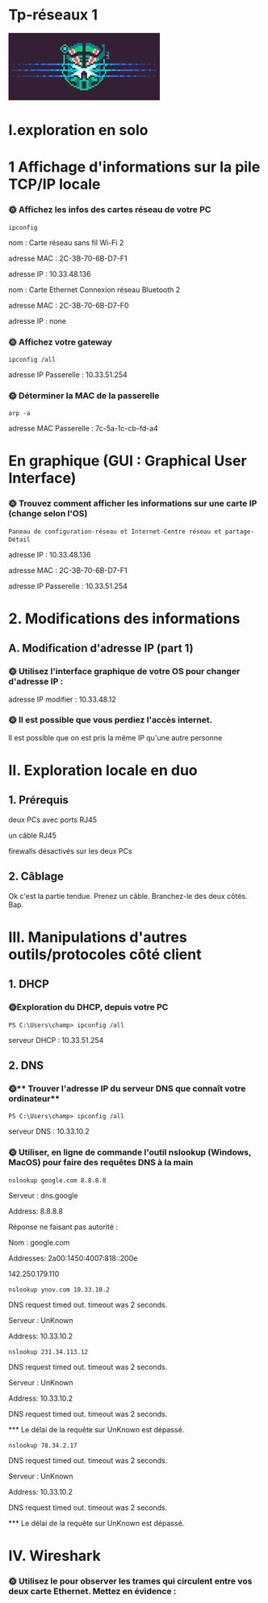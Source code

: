# Tp-réseaux 1 
![Alt text](image.png)

# I.exploration en solo

# 1 Affichage d'informations sur la pile TCP/IP locale

### 🌞 Affichez les infos des cartes réseau de votre PC 

```
ipconfig
```
nom : Carte réseau sans fil Wi-Fi 2

adresse MAC : 2C-3B-70-6B-D7-F1

adresse IP : 10.33.48.136

nom : Carte Ethernet Connexion réseau Bluetooth 2

adresse MAC : 2C-3B-70-6B-D7-F0

adresse IP : none

### 🌞 Affichez votre gateway

```
ipconfig /all
```
adresse IP Passerelle : 10.33.51.254

### 🌞 Déterminer la MAC de la passerelle

```
arp -a 
```
adresse MAC Passerelle : 7c-5a-1c-cb-fd-a4

# En graphique (GUI : Graphical User Interface)

### 🌞 Trouvez comment afficher les informations sur une carte IP (change selon l'OS)

```
Paneau de configuration-réseau et Internet-Centre réseau et partage-Détail
```

adresse IP : 10.33.48.136

adresse MAC : 2C-3B-70-6B-D7-F1

adresse IP Passerelle : 10.33.51.254

# 2. Modifications des informations 

## A. Modification d'adresse IP (part 1)

### 🌞 Utilisez l'interface graphique de votre OS pour changer d'adresse IP :

adresse IP modifier : 10.33.48.12

### 🌞 Il est possible que vous perdiez l'accès internet.

Il est possible que on est pris la même IP qu'une autre personne

# II. Exploration locale en duo

## 1. Prérequis

deux PCs avec ports RJ45

un câble RJ45

firewalls désactivés sur les deux PCs

## 2. Câblage

Ok c'est la partie tendue. Prenez un câble. Branchez-le des deux côtés. Bap.

# III. Manipulations d'autres outils/protocoles côté client

## 1. DHCP

### 🌞Exploration du DHCP, depuis votre PC
```
PS C:\Users\champ> ipconfig /all
```
serveur DHCP :  10.33.51.254

## 2. DNS

### 🌞** Trouver l'adresse IP du serveur DNS que connaît votre ordinateur**
```
PS C:\Users\champ> ipconfig /all
```
serveur DNS : 10.33.10.2

### 🌞 Utiliser, en ligne de commande l'outil nslookup (Windows, MacOS) pour faire des requêtes DNS à la main

```
nslookup google.com 8.8.8.8
```
Serveur :   dns.google

Address:  8.8.8.8

Réponse ne faisant pas autorité :

Nom :    google.com

Addresses:  2a00:1450:4007:818::200e

 142.250.179.110
```
nslookup ynov.com 10.33.10.2
```
DNS request timed out.
    timeout was 2 seconds.

Serveur :   UnKnown

Address:  10.33.10.2
```
nslookup 231.34.113.12
```
DNS request timed out.
    timeout was 2 seconds.

Serveur :   UnKnown

Address:  10.33.10.2

DNS request timed out.
    timeout was 2 seconds.

*** Le délai de la requête sur UnKnown est dépassé.
```
nslookup 78.34.2.17
```

DNS request timed out.
    timeout was 2 seconds.

Serveur :   UnKnown

Address:  10.33.10.2

DNS request timed out.
    timeout was 2 seconds.

*** Le délai de la requête sur UnKnown est dépassé.

# IV. Wireshark 

### 🌞 Utilisez le pour observer les trames qui circulent entre vos deux carte Ethernet. Mettez en évidence :